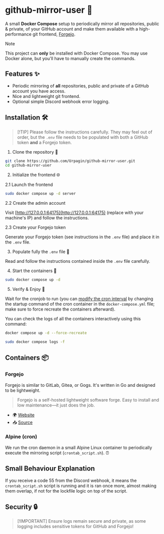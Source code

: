 # github-mirror-user 🚀

A small **Docker Compose** setup to periodically mirror all repositories, public & private, of your GitHub account and make them available with a high-performance git frontend, [Forgejo](https://forgejo.org/).

> [!NOTE]
> This project can **only** be installed with Docker Compose. You may use Docker alone, but you'll have to manually create the commands.

## Features ✨

* Periodic mirroring of **all** repositories, public and private of a GitHub account you have access.
* Nice and lightweight git frontend.
* Optional simple Discord webhook error logging.

## Installation 🛠️

> \[!TIP]
> Please follow the instructions carefully. They may feel out of order, but the `.env` file needs to be populated with both a GitHub token **and** a Forgejo token.

1. Clone the repository 📂

```bash
git clone https://github.com/Urpagin/github-mirror-user.git
cd github-mirror-user
```  

2. Initialize the frontend 🌐

2.1 Launch the frontend

```bash
sudo docker compose up -d server
```

2.2 Create the admin account

Visit [http://127.0.0.1:64175](http://127.0.0.1:64175) (replace with your machine's IP) and follow the instructions.

2.3 Create your Forgejo token

Generate your Forgejo token (see instructions in the `.env` file) and place it in the `.env` file.

3. Populate fully the `.env` file 📄

Read and follow the instructions contained inside the `.env` file carefully.

4. Start the containers 🐳

```bash
sudo docker compose up -d
```

5. Verify & Enjoy 🎉

Wait for the cronjob to run (you can [modify the cron interval](https://crontab.guru/) by changing the startup command of the cron container in the `docker-compose.yml` file; make sure to force recreate the containers afterward).

You can check the logs of all the containers interactively using this command:
```bash
docker compose up -d --force-recreate
```

```bash
sudo docker compose logs -f
```

## Containers 📦

### Forgejo

Forgejo is similar to GitLab, Gitea, or Gogs. It's written in Go and designed to be lightweight.

> Forgejo is a self-hosted lightweight software forge. Easy to install and low maintenance—it just does the job.

* 🌍 [Website](https://forgejo.org/)
* 📥 [Source](https://codeberg.org/forgejo/forgejo)

### Alpine (cron)

We run the cron daemon in a small Alpine Linux container to periodically execute the mirroring script (`crontab_script.sh`). ⏰

## Small Behaviour Explanation

If you receive a code 55 from the Discord webhook, it means the `crontab_script.sh` script is running
and it is ran once more, almost making them overlap, if not for the lockfile logic on top of the script.

## Security 🔒

> \[!IMPORTANT]
> Ensure logs remain secure and private, as some logging includes sensitive tokens for GitHub and Forgejo!
